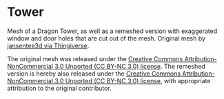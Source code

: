 # Tower

Mesh of a Dragon Tower, as well as a remeshed version with exaggerated window and door holes that are cut out of the mesh.
Original mesh by [jansentee3d via Thingiverse](https://www.thingiverse.com/thing:3155868).

The original mesh was released under the [Creative Commons Attribution-NonCommercial 3.0 Unported (CC BY-NC 3.0) license](https://creativecommons.org/licenses/by-nc/3.0/).
The remeshed version is hereby also released under the [Creative Commons Attribution-NonCommercial 3.0 Unported (CC BY-NC 3.0) license](https://creativecommons.org/licenses/by-nc/3.0/), with appropriate attribution to the original contributor.

